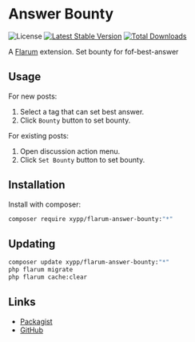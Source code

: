# Answer Bounty

![License](https://img.shields.io/badge/license-MIT-blue.svg) [![Latest Stable Version](https://img.shields.io/packagist/v/xypp/flarum-answer-bounty.svg)](https://packagist.org/packages/xypp/flarum-answer-bounty) [![Total Downloads](https://img.shields.io/packagist/dt/xypp/flarum-answer-bounty.svg)](https://packagist.org/packages/xypp/flarum-answer-bounty)

A [Flarum](http://flarum.org) extension. Set bounty for fof-best-answer

## Usage

For new posts:

1. Select a tag that can set best answer.
2. Click `Bounty` button to set bounty.

For existing posts:

1. Open discussion action menu.
2. Click `Set Bounty` button to set bounty.

## Installation

Install with composer:

```sh
composer require xypp/flarum-answer-bounty:"*"
```

## Updating

```sh
composer update xypp/flarum-answer-bounty:"*"
php flarum migrate
php flarum cache:clear
```

## Links

- [Packagist](https://packagist.org/packages/xypp/flarum-answer-bounty)
- [GitHub](https://github.com/zxy19/flarum-answer-bounty)
